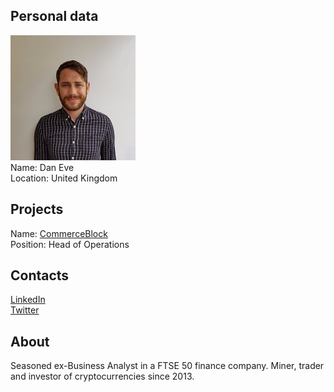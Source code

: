 ## Personal data
![dan eve photo](photo/dan_eve.jpg)  
Name:   Dan Eve  
Location: United Kingdom  
## Projects 
Name: [CommerceBlock](../projects/commerceblock.md)  
Position: Head of Operations   
## Contacts
[LinkedIn](https://www.linkedin.com/in/dan-eve/)    
[Twitter](https://twitter.com/Cryptopoly)  
## About
Seasoned ex-Business Analyst in a FTSE 50 finance company. Miner, trader and investor of cryptocurrencies since 2013.
